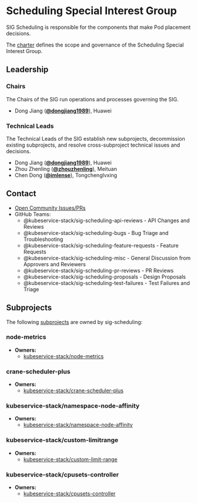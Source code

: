 # Scheduling Special Interest Group

SIG Scheduling is responsible for the components that make Pod placement decisions.

The [charter](charter.md) defines the scope and governance of the Scheduling Special Interest Group.

## Leadership

### Chairs
The Chairs of the SIG run operations and processes governing the SIG.

* Dong Jiang (**[@dongjiang1989](https://github.com/dongjiang1989)**), Huawei

### Technical Leads
The Technical Leads of the SIG establish new subprojects, decommission existing
subprojects, and resolve cross-subproject technical issues and decisions.

* Dong Jiang (**[@dongjiang1989](https://github.com/dongjiang1989)**), Huawei
* Zhou Zhenling (**[@zhouzhenling](https://github.com/zhouzhenling)**), Meituan
* Chen Dong (**[@imlense](https://github.com/imlense)**), Tongchenglvxing

## Contact
- [Open Community Issues/PRs](https://github.com/kubeservice-stack/Community/blob/main/sig-scheduling)
- GitHub Teams:
    - @kubeservice-stack/sig-scheduling-api-reviews - API Changes and Reviews
	- @kubeservice-stack/sig-scheduling-bugs - Bug Triage and Troubleshooting
	- @kubeservice-stack/sig-scheduling-feature-requests - Feature Requests
	- @kubeservice-stack/sig-scheduling-misc - General Discussion from Approvers and Reviewers
	- @kubeservice-stack/sig-scheduling-pr-reviews - PR Reviews
	- @kubeservice-stack/sig-scheduling-proposals - Design Proposals
	- @kubeservice-stack/sig-scheduling-test-failures - Test Failures and Triage

## Subprojects

The following [subprojects][subproject-definition] are owned by sig-scheduling:
### node-metrics
- **Owners:**
  - [kubeservice-stack/node-metrics](https://github.com/kubeservice-stack/node-metrics)
### crane-scheduler-plus
- **Owners:**
  - [kubeservice-stack/crane-scheduler-plus](https://github.com/kubeservice-stack/crane-scheduler)
### kubeservice-stack/namespace-node-affinity
- **Owners:**
  - [kubeservice-stack/namespace-node-affinity](https://github.com/kubeservice-stack/namespace-node-affinity)
### kubeservice-stack/custom-limitrange
- **Owners:**
  - [kubeservice-stack/custom-limit-range](https://github.com/kubeservice-stack/custom-limit-range)
### kubeservice-stack/cpusets-controller
- **Owners:**
  - [kubeservice-stack/cpusets-controller](https://github.com/kubeservice-stack/cpusets-controller)

[subproject-definition]: https://github.com/kubernetes/community/blob/master/governance.md#subprojects
[working-group-definition]: https://github.com/kubernetes/community/blob/master/governance.md#working-groups